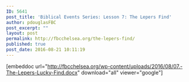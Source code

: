 ```yaml
---
ID: 5641
post_title: 'Biblical Events Series: Lesson 7: The Lepers Find'
author: pdouglasFBC
post_excerpt: ""
layout: post
permalink: http://fbcchelsea.org/the-lepers-find/
published: true
post_date: 2016-08-21 10:11:19
---
```

[embeddoc url="http://fbcchelsea.org/wp-content/uploads/2016/08/07.-The-Lepers-Lucky-Find.docx" download="all" viewer="google"]